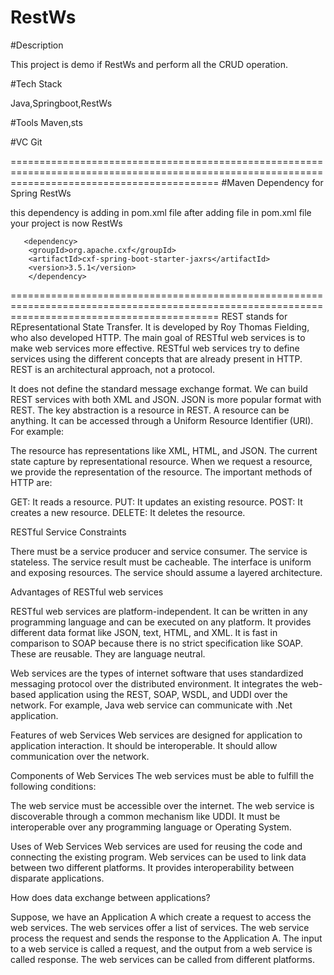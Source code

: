 # RestWs

#Description

This project is demo if RestWs and perform all the CRUD operation.

#Tech Stack

Java,Springboot,RestWs

#Tools
Maven,sts

#VC
Git


================================================================================================================================================
#Maven Dependency for Spring RestWs

this dependency is adding in pom.xml file after adding file in pom.xml file your project is now RestWs 

       <dependency>
		<groupId>org.apache.cxf</groupId>
		<artifactId>cxf-spring-boot-starter-jaxrs</artifactId>
		<version>3.5.1</version>
		</dependency>
		
================================================================================================================================================
REST stands for REpresentational State Transfer. 
It is developed by Roy Thomas Fielding, who also developed HTTP. 
The main goal of RESTful web services is to make web services more effective. 
RESTful web services try to define services using the different concepts that are already present in HTTP. 
REST is an architectural approach, not a protocol.



It does not define the standard message exchange format. We can build REST services with both XML and JSON. JSON is more popular format with REST. The key abstraction is a resource in REST. A resource can be anything. It can be accessed through a Uniform Resource Identifier (URI). For example:

The resource has representations like XML, HTML, and JSON. The current state capture by representational resource. When we request a resource, we provide the representation of the resource. The important methods of HTTP are:

GET: It reads a resource.
PUT: It updates an existing resource.
POST: It creates a new resource.
DELETE: It deletes the resource.





RESTful Service Constraints

There must be a service producer and service consumer.
The service is stateless.
The service result must be cacheable.
The interface is uniform and exposing resources.
The service should assume a layered architecture.


Advantages of RESTful web services

RESTful web services are platform-independent.
It can be written in any programming language and can be executed on any platform.
It provides different data format like JSON, text, HTML, and XML.
It is fast in comparison to SOAP because there is no strict specification like SOAP.
These are reusable.
They are language neutral.



Web services are the types of internet software that uses standardized messaging protocol over the distributed environment. It integrates the web-based application using the REST, SOAP, WSDL, and UDDI over the network. For example, Java web service can communicate with .Net application.

Features of web Services
Web services are designed for application to application interaction.
It should be interoperable.
It should allow communication over the network.


Components of Web Services
The web services must be able to fulfill the following conditions:

The web service must be accessible over the internet.
The web service is discoverable through a common mechanism like UDDI.
It must be interoperable over any programming language or Operating System.


Uses of Web Services
Web services are used for reusing the code and connecting the existing program.
Web services can be used to link data between two different platforms.
It provides interoperability between disparate applications.

How does data exchange between applications?

Suppose, we have an Application A which create a request to access the web services. The web services offer a list of services. The web service process the request and sends the response to the Application A. The input to a web service is called a request, and the output from a web service is called response. The web services can be called from different platforms.


